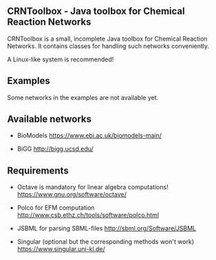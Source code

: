 CRNToolbox - Java toolbox for Chemical Reaction Networks
--------------------------------------------------------

CRNToolbox is a small, incomplete Java toolbox for Chemical Reaction
Networks. It contains classes for handling such networks conveniently.

A Linux-like system is recommended!

Examples
--------

Some networks in the examples are not available yet. 

Available networks
------------------

- BioModels
https://www.ebi.ac.uk/biomodels-main/

- BiGG
http://bigg.ucsd.edu/


Requirements
------------

- Octave is mandatory for linear algebra computations!
https://www.gnu.org/software/octave/

- Polco for EFM computation
http://www.csb.ethz.ch/tools/software/polco.html

- JSBML for parsing SBML-files
http://sbml.org/Software/JSBML

- Singular (optional but the corresponding methods won't work)
https://www.singular.uni-kl.de/